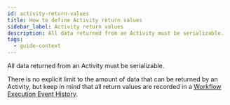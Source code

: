 ```yaml
---
id: activity-return-values
title: How to define Activity return values
sidebar_label: Activity return values
description: All data returned from an Activity must be serializable.
tags:
  - guide-context
---
```


All data returned from an Activity must be serializable.

There is no explicit limit to the amount of data that can be returned by an Activity, but keep in mind that all return values are recorded in a [Workflow Execution Event History](/concepts/what-is-an-event-history).
